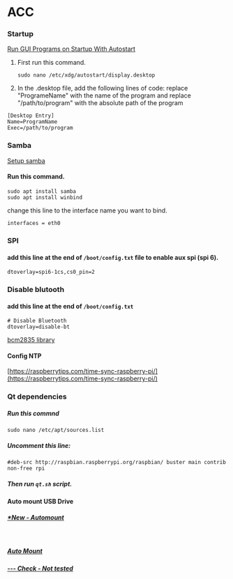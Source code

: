 # ACC

### Startup
[Run GUI Programs on Startup With Autostart ](https://www.makeuseof.com/how-to-run-a-raspberry-pi-program-script-at-startup/)

1) First run this command.
   ```
   sudo nano /etc/xdg/autostart/display.desktop
   ```
2) In the .desktop file, add the following lines of code:
   replace "ProgrameName" with the name of the program and replace "/path/to/program" with the absolute path of the program
  ```
  [Desktop Entry]
  Name=ProgramName
  Exec=/path/to/program
  ```
### Samba
[Setup samba](https://www.makeuseof.com/set-up-network-shared-folder-ubuntu-with-samba/)

#### Run this command.
```
sudo apt install samba
sudo apt install winbind
```

change this line to the interface name you want to bind.
```
interfaces = eth0
```

### SPI
#### add this line at the end of  `/boot/config.txt` file to enable aux spi (spi 6).
```
dtoverlay=spi6-1cs,cs0_pin=2
```

### Disable blutooth
#### add this line at the end of  `/boot/config.txt`
```
# Disable Bluetooth
dtoverlay=disable-bt
```

[bcm2835 library](https://www.airspayce.com/mikem/bcm2835/)

#### Config NTP
[https://raspberrytips.com/time-sync-raspberry-pi/](https://raspberrytips.com/time-sync-raspberry-pi/)

### Qt dependencies
##### Run this commnd
```
sudo nano /etc/apt/sources.list
```

##### Uncomment this line:
```
#deb-src http://raspbian.raspberrypi.org/raspbian/ buster main contrib non-free rpi
```
##### Then run `qt.sh` script.

###
#### Auto mount USB Drive
##### [*New - Automount](https://andreafortuna.org/2019/06/26/automount-usb-devices-on-linux-using-udev-and-systemd/)
&nbsp;
##### [Auto Mount](https://raspberrypi.stackexchange.com/questions/66169/auto-mount-usb-stick-on-plug-in-without-uuid/66324#66324)
##### [--- Check - Not tested](https://www.baeldung.com/linux/automount-usb-device)
